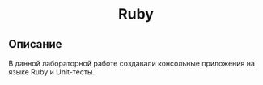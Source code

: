 <h1 align="center">Ruby</h1>

## Описание

В данной лабораторной работе создавали консольные приложения на языке Ruby и Unit-тесты.

